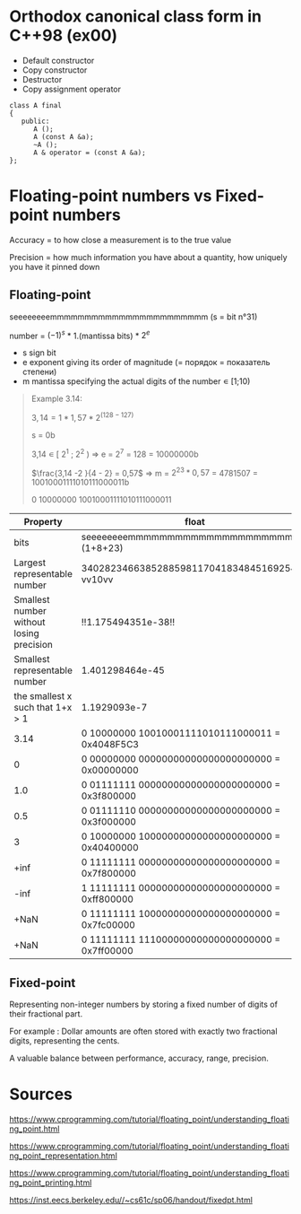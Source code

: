 # Orthodox canonical class form in C++98 (ex00)

- Default constructor
- Copy constructor
- Destructor
- Copy assignment operator

```
class A final
{
   public:
      A ();
      A (const A &a);
      ~A ();
      A & operator = (const A &a);
};
```
# Floating-point numbers vs Fixed-point numbers
Accuracy = to how close a measurement is to the true value

Precision = how much information you have about a quantity, how uniquely you have it pinned down


## Floating-point

seeeeeeeemmmmmmmmmmmmmmmmmmmmmmm (s = bit n°31)

number = ${(-1)}^{s}$ * 1.(mantissa bits) * $2^e$ 

- s sign bit
- e exponent giving its order of magnitude (= порядок = показатель степени)
- m mantissa specifying the actual digits of the number ∊ [1;10)

> Example 3.14:
> 
> $3,14 = 1 * 1,57 * 2^{(128-127)}$
>
> s = 0b
>
> 3,14 ∊ [ $2^1$ ; $2^2$ ) => e = $2^7$ = 128 = 10000000b
>
> $\frac{3,14 -2 }{4 - 2} = 0,57$ => m = $2^{23}*0,57$ = 4781507 = 10010001111010111000011b
>
> 0 10000000 10010001111010111000011

Property	                                 | float                                           | double
------------------------------------------|-------------------------------------------------|----------------------------
bits                                      | seeeeeeeemmmmmmmmmmmmmmmmmmmmmmm (1+8+23)       | (1+11+52)
Largest representable number	            | 340282346638528859811704183484516925440 vv10vv  | 1.7976931348623157e+308
Smallest number without losing precision	| !!1.175494351e-38!!	                          | 2.2250738585072014e-308
Smallest representable number  	         | 1.401298464e-45	                                | 5e-324
the smallest x such that 1+x > 1          | 1.1929093e-7	                                   | 2.220446049250313e-16
3.14                                      | 0 10000000 10010001111010111000011 = 0x4048F5C3 | +
0                                         | 0 00000000 00000000000000000000000 = 0x00000000 |
1.0                                       | 0 01111111 00000000000000000000000 = 0x3f800000 |
0.5                                       | 0 01111110 00000000000000000000000 = 0x3f000000 |
3                                         | 0 10000000 10000000000000000000000 = 0x40400000 | +
+inf                                      | 0 11111111 00000000000000000000000 = 0x7f800000 |
-inf                                      | 1 11111111 00000000000000000000000 = 0xff800000 |
+NaN                                      | 0 11111111 10000000000000000000000 = 0x7fc00000 |
+NaN                                      | 0 11111111 11100000000000000000000 = 0x7ff00000 |

## Fixed-point

Representing non-integer numbers by storing a fixed number of digits of their fractional part. 

For example : Dollar amounts are often stored with exactly two fractional digits, representing the cents.

A valuable balance between performance, accuracy, range, precision.


# Sources
https://www.cprogramming.com/tutorial/floating_point/understanding_floating_point.html

https://www.cprogramming.com/tutorial/floating_point/understanding_floating_point_representation.html

https://www.cprogramming.com/tutorial/floating_point/understanding_floating_point_printing.html

https://inst.eecs.berkeley.edu//~cs61c/sp06/handout/fixedpt.html 
